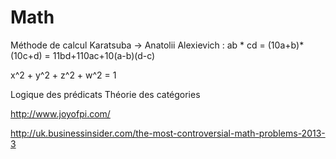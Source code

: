 # Math
Méthode de calcul Karatsuba -> Anatolii Alexievich : ab * cd = (10a+b)*(10c+d) = 11bd+110ac+10(a-b)(d-c)

x^2 + y^2 + z^2 + w^2 = 1

Logique des prédicats
Théorie des catégories

http://www.joyofpi.com/

http://uk.businessinsider.com/the-most-controversial-math-problems-2013-3